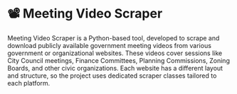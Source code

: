 # 📽️ Meeting Video Scraper
Meeting Video Scraper is a Python-based tool,  developed to scrape and download publicly available government meeting videos from various government or organizational websites.
These videos cover sessions like City Council meetings, Finance Committees, Planning Commissions, Zoning Boards, and other civic organizations.
Each website has a different layout and structure, so the project uses dedicated scraper classes tailored to each platform.
